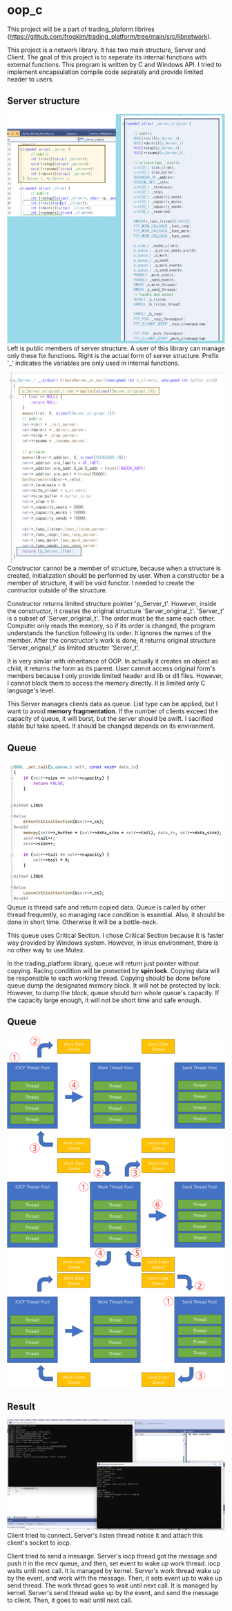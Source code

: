 # oop_c
This project will be a part of trading_plaform librires (https://github.com/frogkim/trading_platform/tree/main/src/libnetwork).

This project is a network library. It has two main structure, Server and Client.
The goal of this project is to seperate its internal functions with external functions.
This program is written by C and Windows API. I tried to implement encapsulation compile code seprately and provide limited header to users.

<h2>Server structure</h2>

![Structure](https://github.com/frogkim/pictures/blob/main/oop_c_01.png)  
Left is public members of server structure. A user of this library can manage only these for functions.
Right is the actual form of server structure. Prefix '_' indicates the variables are only used in internal functions.

![Constructor](https://github.com/frogkim/pictures/blob/main/oop_c_02.png)  
Constructor cannot be a member of structure, because when a structure is created, initialization should be performed by user.
When a constructor be a member of structure, it will be void functor. I needed to create the contructor outside of the structure.

Constructor returns limited structure pointer 'p_Server_t'. However, inside the constructor, it creates the original structure 'Server_original_t'.
'Server_t' is a subset of 'Server_original_t'. The order must be the same each other. Computer only reads the memory, so if its order is changed, the program understands the function following its order.
It ignores the names of the member.
After the constructor's work is done, it returns original structure 'Server_orignal_t' as limited structer 'Server_t'.

It is very similar with inheritance of OOP. In actually it creates an object as child, it returns the form as its parent.
User cannot access original form's members because I only provide limited header and lib or dll files.
However, I cannot block them to access the memory directly. It is limited only C language's level.

This Server manages clients data as queue. List type can be applied, but I want to avoid **memory fragmentation**.
If the number of clients exceed the capacity of queue, it will burst, but the server should be swift.
I sacrified stable but take speed. It should be changed depends on its environment.

<h2>Queue</h2>

![Constructor](https://github.com/frogkim/pictures/blob/main/oop_c_03_queue.png)  
Queue is thread safe and return copied data.
Queue is called by other thread frequently, so managing race condition is essential.
Also, it should be done in short time. Otherwise it will be a bottle-neck.

This queue uses Critical Section. I chose Critical Section because it is faster way provided by Windows system.
However, in linux environment, there is no other way to use Mutex.

In the trading_platform library, queue will return just pointer without copying. Racing condition will be protected by **spin lock**.
Copying data will be responsible to each working thread. Copying should be done before queue dump the designated memory block.
It will not be protected by lock. However, to dump the block, queue should turn whole queue's capacity. If the capacity large enough, it will not be short time and safe enough.

<h2>Queue</h2>

![Constructor](https://github.com/frogkim/pictures/blob/main/oop_c_05_iocp.png)  
![Constructor](https://github.com/frogkim/pictures/blob/main/oop_c_06_work.png)  
![Constructor](https://github.com/frogkim/pictures/blob/main/oop_c_07_send.png)  

<h2>Result</h2>

![Result](https://github.com/frogkim/pictures/blob/main/oop_c_04_result.png)  
Client tried to connect.
Server's listen thread notice it and attach this client's socket to iocp.

Client tried to send a mesasge.
Server's iocp thread got the message and push it in the recv queue, and then, set event to wake up work thread. iocp waits until next call. It is managed by kernel.
Server's work thread wake up by the event, and work with the message. Then, it sets event up to wake up send thread. The work thread goes to wait until next call. It is managed by kernel.
Server's send thread wake up by the event, and send the message to client. Then, it goes to wait until next call.
